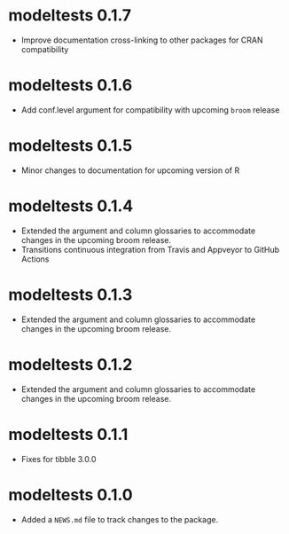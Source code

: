 # modeltests 0.1.7

* Improve documentation cross-linking to other packages for CRAN compatibility

# modeltests 0.1.6

* Add conf.level argument for compatibility with upcoming `broom` release

# modeltests 0.1.5

* Minor changes to documentation for upcoming version of R

# modeltests 0.1.4

* Extended the argument and column glossaries to accommodate changes in
the upcoming broom release.
* Transitions continuous integration from Travis and Appveyor to GitHub Actions

# modeltests 0.1.3

* Extended the argument and column glossaries to accommodate changes in
the upcoming broom release.

# modeltests 0.1.2

* Extended the argument and column glossaries to accommodate changes in
the upcoming broom release.

# modeltests 0.1.1

* Fixes for tibble 3.0.0

# modeltests 0.1.0

* Added a `NEWS.md` file to track changes to the package.
